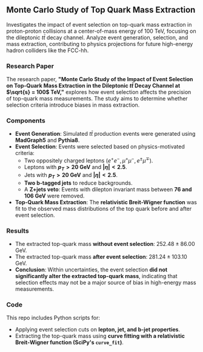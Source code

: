 ## Monte Carlo Study of Top Quark Mass Extraction

Investigates the impact of event selection on top-quark mass extraction in proton-proton collisions at a center-of-mass energy of 100 TeV, focusing on the dileptonic $t\bar{t}$ decay channel. Analyze event generation, selection, and mass extraction, contributing to physics projections for future high-energy hadron colliders like the FCC-hh.

### Research Paper
The research paper, **"Monte Carlo Study of the Impact of Event Selection on Top-Quark Mass Extraction in the Dileptonic $t\bar{t}$ Decay Channel at $\sqrt{s} = 100$ TeV,"** explores how event selection affects the precision of top-quark mass measurements. The study aims to determine whether selection criteria introduce biases in mass extraction.

### Components
- **Event Generation**: Simulated $t\bar{t}$ production events were generated using **MadGraph5** and **Pythia8**.
- **Event Selection**: Events were selected based on physics-motivated criteria:
  - Two oppositely charged leptons ($e^+e^-, \mu^+\mu^-, e^\pm \mu^\mp$).
  - Leptons with **$p_T > 20$ GeV** and **$|\eta| < 2.5$**.
  - Jets with **$p_T > 20$ GeV** and **$|\eta| < 2.5$**.
  - **Two b-tagged jets** to reduce backgrounds.
  - A **Z+jets veto**: Events with dilepton invariant mass between **76 and 106 GeV** were removed.
- **Top-Quark Mass Extraction**: The **relativistic Breit-Wigner function** was fit to the observed mass distributions of the top quark before and after event selection.

### Results
- The extracted top-quark mass **without event selection**: $252.48 \pm 86.00$ GeV.
- The extracted top-quark mass **after event selection**: $281.24 \pm 103.10$ GeV.
- **Conclusion**: Within uncertainties, the event selection **did not significantly alter the extracted top-quark mass**, indicating that selection effects may not be a major source of bias in high-energy mass measurements.

### Code

This repo includes Python scripts for:
- Applying event selection cuts on **lepton, jet, and b-jet properties**.
- Extracting the top-quark mass using **curve fitting with a relativistic Breit-Wigner function (SciPy's `curve_fit`)**.
